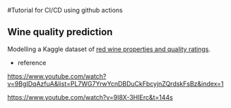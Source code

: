 #Tutorial for CI/CD using github actions

## Wine quality prediction
Modelling a Kaggle dataset of [red wine properties and quality ratings](https://www.kaggle.com/uciml/red-wine-quality-cortez-et-al-2009). 

- reference

https://www.youtube.com/watch?v=9BgIDqAzfuA&list=PL7WG7YrwYcnDBDuCkFbcyjnZQrdskFsBz&index=1

https://www.youtube.com/watch?v=9I8X-3HIErc&t=144s

